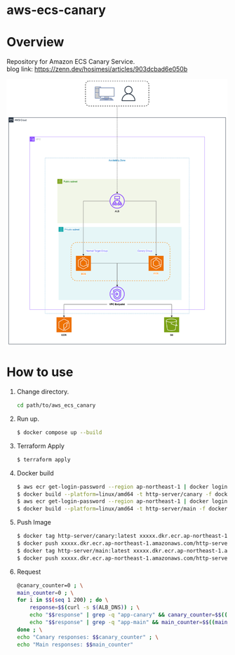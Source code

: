 # aws-ecs-canary
# Overview
Repository for Amazon ECS Canary Service.\
blog link: https://zenn.dev/hosimesi/articles/903dcbad6e050b

![overview](images/overview.png)


# How to use
1. Change directory.
    ```bash
    cd path/to/aws_ecs_canary
    ```
2. Run up.
    ```bash
    $ docker compose up --build
    ```
3. Terraform Apply
    ```bash
    $ terraform apply
    ```
4. Docker build
    ```bash
    $ aws ecr get-login-password --region ap-northeast-1 | docker login --username AWS --password-stdin xxxxx.dkr.ecr.ap-northeast-1.amazonaws.com
	$ docker build --platform=linux/amd64 -t http-server/canary -f docker/Dockerfile .
	$ aws ecr get-login-password --region ap-northeast-1 | docker login --username AWS --password-stdin xxxxx.dkr.ecr.ap-northeast-1.amazonaws.com
	$ docker build --platform=linux/amd64 -t http-server/main -f docker/Dockerfile .
    ```
5. Push Image
    ```bash
    $ docker tag http-server/canary:latest xxxxx.dkr.ecr.ap-northeast-1.amazonaws.com/http-server/canary:latest
	$ docker push xxxxx.dkr.ecr.ap-northeast-1.amazonaws.com/http-server/canary:latest
	$ docker tag http-server/main:latest xxxxx.dkr.ecr.ap-northeast-1.amazonaws.com/http-server/main:latest
	$ docker push xxxxx.dkr.ecr.ap-northeast-1.amazonaws.com/http-server/main:latest
    ```
6. Request
    ```bash
    @canary_counter=0 ; \
	main_counter=0 ; \
	for i in $$(seq 1 200) ; do \
		response=$$(curl -s $(ALB_DNS)) ; \
		echo "$$response" | grep -q "app-canary" && canary_counter=$$((canary_counter+1)) ; \
		echo "$$response" | grep -q "app-main" && main_counter=$$((main_counter+1)) ; \
	done ; \
	echo "Canary responses: $$canary_counter" ; \
	echo "Main responses: $$main_counter"
    ```
